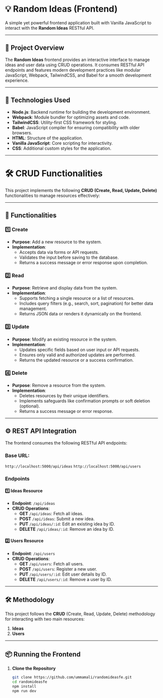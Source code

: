 # 💡 Random Ideas (Frontend)  
A simple yet powerful frontend application built with Vanilla JavaScript to interact with the **Random Ideas** RESTful API.  

---

## 📌 Project Overview  
The **Random Ideas** frontend provides an interactive interface to manage ideas and user data using CRUD operations. It consumes RESTful API endpoints and features modern development practices like modular JavaScript, Webpack, TailwindCSS, and Babel for a smooth development experience.

---

## 🔧 Technologies Used  
- **Node.js**: Backend runtime for building the development environment.  
- **Webpack**: Module bundler for optimizing assets and code.  
- **TailwindCSS**: Utility-first CSS framework for styling.  
- **Babel**: JavaScript compiler for ensuring compatibility with older browsers.  
- **HTML**: Structure of the application.  
- **Vanilla JavaScript**: Core scripting for interactivity.  
- **CSS**: Additional custom styles for the application.  

---
# 🛠️ CRUD Functionalities  

This project implements the following **CRUD (Create, Read, Update, Delete)** functionalities to manage resources effectively:

---

## 📌 Functionalities  

### 1️⃣ **Create**  
- **Purpose**: Add a new resource to the system.  
- **Implementation**:  
  - Accepts data via forms or API requests.  
  - Validates the input before saving to the database.  
  - Returns a success message or error response upon completion.  

### 2️⃣ **Read**  
- **Purpose**: Retrieve and display data from the system.  
- **Implementation**:  
  - Supports fetching a single resource or a list of resources.  
  - Includes query filters (e.g., search, sort, pagination) for better data management.  
  - Returns JSON data or renders it dynamically on the frontend.  

### 3️⃣ **Update**  
- **Purpose**: Modify an existing resource in the system.  
- **Implementation**:  
  - Updates specific fields based on user input or API requests.  
  - Ensures only valid and authorized updates are performed.  
  - Returns the updated resource or a success confirmation.  

### 4️⃣ **Delete**  
- **Purpose**: Remove a resource from the system.  
- **Implementation**:  
  - Deletes resources by their unique identifiers.  
  - Implements safeguards like confirmation prompts or soft deletion (optional).  
  - Returns a success message or error response.  

---

## ⚙️ REST API Integration  

The frontend consumes the following RESTful API endpoints:  

### **Base URL**:  
`http://localhost:5000/api/ideas`
`http://localhost:5000/api/users`

### **Endpoints**  

#### 1️⃣ **Ideas Resource**  
- **Endpoint**: `/api/ideas`  
- **CRUD Operations**:  
  - **GET** `/api/ideas`: Fetch all ideas.  
  - **POST** `/api/ideas`: Submit a new idea.  
  - **PUT** `/api/ideas/:id`: Edit an existing idea by ID.  
  - **DELETE** `/api/ideas/:id`: Remove an idea by ID.  

#### 2️⃣ **Users Resource**  
- **Endpoint**: `/api/users`  
- **CRUD Operations**:  
  - **GET** `/api/users`: Fetch all users.  
  - **POST** `/api/users`: Register a new user.  
  - **PUT** `/api/users/:id`: Edit user details by ID.  
  - **DELETE** `/api/users/:id`: Remove a user by ID.  

---

## 🛠️ Methodology  
This project follows the **CRUD** (Create, Read, Update, Delete) methodology for interacting with two main resources:  
1. **Ideas**  
2. **Users**  

---

## 📦 Running the Frontend  

1. **Clone the Repository**  
   ```bash
   git clone https://github.com/ummamali/randomideasfe.git
   cd randomideasfe
   npm install
   npm run dev
